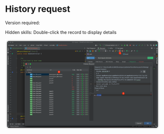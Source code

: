 # History request

Version required: <Badge text="2022.1.0" />

Hidden skills: Double-click the record to display details

![history](../../../.vuepress/public/img/history.png)
